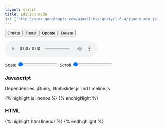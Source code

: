 ```yaml
---
layout: static
title: Edition mode
js: ['http://ajax.googleapis.com/ajax/libs/jquery/1.6.4/jquery.min.js', 'https://raw.github.com/fryn/html5slider/master/html5slider.js', 'static/js/timeline.js', 'static/js/edit.js']
---
```



<button id="create">Create</button>
<button id="read">Read</button>
<button id="update">Update</button>
<button id="delete">Delete</button>


<audio id="audio" src="http://upload.wikimedia.org/wikipedia/commons/b/bb/Vampire_3component.ogg" controls></audio>
<div id="sound_visualisation"></div>
<label for="scale">Scale</label>
<input type="range" min="1" step="0.01" id="scale" value="1" />
<label for="scroll">Scroll</label>
<input type="range" min="0"  step="0.01" id="scroll" value="0" />

<h3>Javascript</h3>

<p>Dependencies: jQuery, html5slider.js and timeline.js</p>
<div class="code">
{% highlight js linenos %}
{% endhighlight %}
</div>

<h3>HTML</h3>

<div class="code">
{% highlight html linenos %}
{% endhighlight %}
</div>
